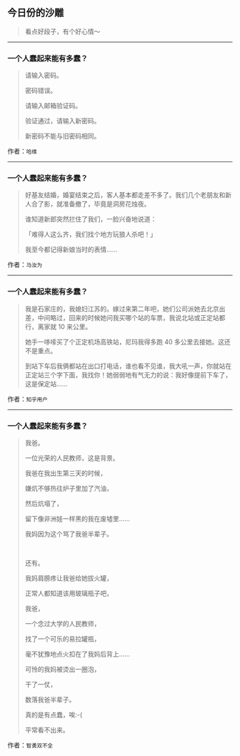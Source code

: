 ## 今日份的沙雕

> 看点好段子，有个好心情～


 
---

### 一个人蠢起来能有多蠢？

> 请输入密码。
> 
> 密码错误。
> 
> 请输入邮箱验证码。
> 
> 验证通过，请输入新密码。
> 
> 新密码不能与旧密码相同。


作者：`哈维`

---

### 一个人蠢起来能有多蠢？

> 好基友结婚，婚宴结束之后，客人基本都走差不多了。我们几个老朋友和新人合了影，就准备撤了，毕竟是洞房花烛夜。
> 
> 谁知道新郎突然拦住了我们，一脸兴奋地说道：
> 
> 「难得人这么齐，我们找个地方玩狼人杀吧！」
> 
> 我至今都记得新娘当时的表情……


作者：`马汝为`

---

### 一个人蠢起来能有多蠢？

> 我是石家庄的，我媳妇江苏的。嫁过来第二年吧，她们公司派她去北京出差，中间略过，回来的时候她问我买哪个站的车票，我说北站或正定站都行，离家就 10 来公里。
> 
> 她手一哆嗦买了个正定机场高铁站，尼玛我得多跑 40 多公里去接她。这还不是重点。
> 
> 到站下车后我俩都站在出口打电话，谁也看不见谁，我大吼一声，你就站在正定站三个字下面，我找你！她弱弱地有气无力的说：我好像提前下车了，这是保定站……


作者：`知乎用户`

---

### 一个人蠢起来能有多蠢？

> 我爸。
> 
> 一位光荣的人民教师，这是背景。
> 
> 我爸在我出生第三天的时候，
> 
> 嫌炕不够热往炉子里加了汽油，
> 
> 然后炕塌了，
> 
> 留下像非洲娃一样黑的我在废墟里……
> 
> 我妈因为这个骂了我爸半辈子。
> 
>  
> 
> 还有。
> 
> 我妈肩膀疼让我爸给她拔火罐，
> 
> 正常人都知道该用玻璃瓶子吧，
> 
> 我爸，
> 
> 一个念过大学的人民教师，
> 
> 找了一个可乐的易拉罐瓶，
> 
> 毫不犹豫地点火扣在了我妈后背上……
> 
> 可怜的我妈被烫出一圈泡，
> 
> 干了一仗，
> 
> 数落我爸半辈子。
> 
> 真的是有点蠢，唉:-(
> 
> 平常看不出来。


作者：`智勇双不全`